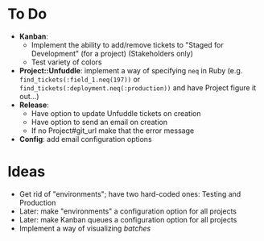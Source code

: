 # To Do

 - **Kanban**:
   - Implement the ability to add/remove tickets to "Staged for Development" (for a project) (Stakeholders only)
   - Test variety of colors
 - **Project::Unfuddle**: implement a way of specifying `neq` in Ruby (e.g. `find_tickets(:field_1.neq(197))` or `find_tickets(:deployment.neq(:production))` and have Project figure it out...)
 - **Release**:
   - Have option to update Unfuddle tickets on creation
   - Have option to send an email on creation
   - If no Project#git_url make that the error message
 - **Config**: add email configuration options

# Ideas

 - Get rid of "environments"; have two hard-coded ones: Testing and Production
 - Later: make "environments" a configuration option for all projects
 - Later: make Kanban queues a configuration option for all projects
 - Implement a way of visualizing _batches_
